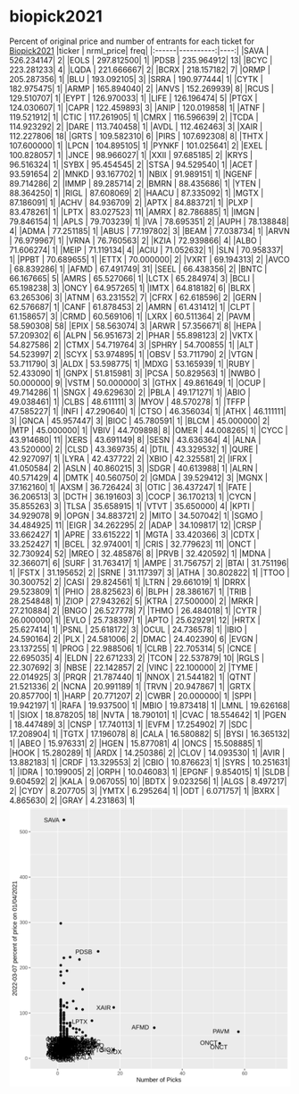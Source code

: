 # biopick2021
Percent of original price and number of entrants for each ticket for [Biopick2021](https://twitter.com/hashtag/Biopick2021)
|ticker | nrml_price| freq|
|:------|----------:|----:|
|SAVA   | 526.234147|    2|
|EOLS   | 297.812500|    1|
|PDSB   | 235.964912|   13|
|BCYC   | 223.281233|    4|
|LQDA   | 221.666667|    2|
|BCRX   | 218.157182|    7|
|ORMP   | 205.287356|    1|
|BLU    | 193.092105|    3|
|SRRA   | 190.977444|    1|
|CYTK   | 182.975475|    1|
|ARMP   | 165.894040|    2|
|ANVS   | 152.269939|    8|
|RCUS   | 129.510707|    1|
|EYPT   | 126.970033|    1|
|LIFE   | 126.196474|    5|
|PTGX   | 124.030607|    1|
|CAPR   | 122.459893|    3|
|ANIP   | 120.019858|    1|
|ATNF   | 119.521912|    1|
|CTIC   | 117.261905|    1|
|CMRX   | 116.596639|    2|
|TCDA   | 114.923292|    2|
|DARE   | 113.740458|    1|
|AVDL   | 112.462463|    3|
|XAIR   | 112.227806|   18|
|GRTS   | 109.582310|    6|
|PIRS   | 107.692308|    8|
|THTX   | 107.600000|    1|
|LPCN   | 104.895105|    1|
|PYNKF  | 101.025641|    2|
|EXEL   | 100.828057|    1|
|JNCE   |  98.966027|    1|
|XXII   |  97.685185|    2|
|KRYS   |  96.516324|    1|
|SYBX   |  95.454545|    2|
|STSA   |  94.529540|    1|
|ACET   |  93.591654|    2|
|MNKD   |  93.167702|    1|
|NBIX   |  91.989151|    1|
|NGENF  |  89.714286|    2|
|IMMP   |  89.285714|    2|
|BMRN   |  88.435686|    1|
|YTEN   |  88.364250|    1|
|RIGL   |  87.608069|    2|
|HAACU  |  87.335092|    1|
|MGTX   |  87.186091|    1|
|ACHV   |  84.936709|    2|
|APTX   |  84.883721|    1|
|PLXP   |  83.478261|    1|
|LPTX   |  83.027523|   11|
|AMRX   |  82.786885|    1|
|IMGN   |  79.846154|    1|
|APLS   |  79.703239|    1|
|IVA    |  78.695351|    2|
|AUPH   |  78.138848|    4|
|ADMA   |  77.251185|    1|
|ABUS   |  77.197802|    3|
|BEAM   |  77.038734|    1|
|ARVN   |  76.979967|    1|
|VRNA   |  76.760563|    2|
|KZIA   |  72.939866|    4|
|ALBO   |  71.606274|    1|
|MEIP   |  71.119134|    4|
|ACIU   |  71.052632|    1|
|SLN    |  70.958337|    1|
|PPBT   |  70.689655|    1|
|ETTX   |  70.000000|    2|
|VXRT   |  69.194313|    2|
|AVCO   |  68.839286|    1|
|AFMD   |  67.491749|   31|
|SEEL   |  66.438356|    2|
|BNTC   |  66.167665|    5|
|AMRS   |  65.527066|    1|
|LCTX   |  65.284974|    3|
|BCLI   |  65.198238|    3|
|ONCY   |  64.957265|    1|
|IMTX   |  64.818182|    6|
|BLRX   |  63.265306|    3|
|ATNM   |  63.231552|    7|
|CFRX   |  62.618596|    2|
|GERN   |  62.576687|    1|
|CANF   |  61.878453|    2|
|AMRN   |  61.431412|    1|
|CLPT   |  61.158657|    3|
|CRMD   |  60.569106|    1|
|LXRX   |  60.511364|    2|
|PAVM   |  58.590308|   58|
|EPIX   |  58.563074|    3|
|ARWR   |  57.356671|    8|
|HEPA   |  57.209302|    6|
|ALPN   |  56.951673|    2|
|PHAR   |  55.898123|    2|
|VKTX   |  54.827586|    2|
|CTMX   |  54.719764|    3|
|SPHRY  |  54.700855|    1|
|ALT    |  54.523997|    2|
|SCYX   |  53.974895|    1|
|OBSV   |  53.711790|    2|
|VTGN   |  53.711790|    3|
|ALDX   |  53.598775|    1|
|MDXG   |  53.165939|    1|
|RUBY   |  52.433090|    1|
|GNPX   |  51.815981|    3|
|PCSA   |  50.829563|    1|
|NWBO   |  50.000000|    9|
|VSTM   |  50.000000|    3|
|GTHX   |  49.861649|    1|
|OCUP   |  49.714286|    1|
|SNGX   |  49.629630|    2|
|PBLA   |  49.171271|    1|
|ABIO   |  49.038461|    1|
|CLBS   |  48.611111|    3|
|MYOV   |  48.570278|    1|
|TFFP   |  47.585227|    1|
|INFI   |  47.290640|    1|
|CTSO   |  46.356034|    1|
|ATHX   |  46.111111|    3|
|GNCA   |  45.957447|    3|
|BIOC   |  45.780591|    1|
|BLCM   |  45.000000|    2|
|MTP    |  45.000000|    1|
|VBIV   |  44.709898|    8|
|OMER   |  44.008265|    1|
|CYCC   |  43.914680|   11|
|XERS   |  43.691149|    8|
|SESN   |  43.636364|    4|
|ALNA   |  43.520000|    2|
|CLSD   |  43.369735|    4|
|DTIL   |  43.329532|    1|
|QURE   |  42.927097|    1|
|LYRA   |  42.437722|    2|
|XBIO   |  42.325581|    2|
|IFRX   |  41.050584|    2|
|ASLN   |  40.860215|    3|
|SDGR   |  40.613988|    1|
|ALRN   |  40.571429|    4|
|DMTK   |  40.560750|    2|
|GMDA   |  39.529412|    3|
|MGNX   |  37.162160|    1|
|AXSM   |  36.726424|    3|
|OTIC   |  36.437247|    1|
|FATE   |  36.206513|    3|
|DCTH   |  36.191603|    3|
|COCP   |  36.170213|    1|
|CYCN   |  35.855263|    3|
|TLSA   |  35.658915|    1|
|VTVT   |  35.650000|    4|
|KPTI   |  34.929078|    9|
|OPGN   |  34.883721|    2|
|MITO   |  34.507042|    1|
|SGMO   |  34.484925|   11|
|EIGR   |  34.262295|    2|
|ADAP   |  34.109817|   12|
|CRSP   |  33.662427|    1|
|APRE   |  33.615222|    1|
|MGTA   |  33.420366|    3|
|CDTX   |  33.252427|    1|
|BCEL   |  32.974001|    1|
|CRIS   |  32.779623|   11|
|ONCT   |  32.730924|   52|
|MREO   |  32.485876|    8|
|PRVB   |  32.420592|    1|
|MDNA   |  32.366071|    6|
|SURF   |  31.763417|    1|
|AMPE   |  31.756757|    2|
|BTAI   |  31.751196|    1|
|FSTX   |  31.195652|    2|
|SRNE   |  31.117397|    3|
|ATHA   |  30.802822|    1|
|TTOO   |  30.300752|    2|
|CASI   |  29.824561|    1|
|LTRN   |  29.661019|    1|
|DRRX   |  29.523809|    1|
|PHIO   |  28.825623|    6|
|BLPH   |  28.386167|    1|
|TRIB   |  28.254848|    1|
|ZIOP   |  27.943262|    5|
|KTRA   |  27.500000|    2|
|MRKR   |  27.210884|    2|
|BNGO   |  26.527778|    7|
|THMO   |  26.484018|    1|
|CYTR   |  26.000000|    1|
|EVLO   |  25.738397|    1|
|APTO   |  25.629291|   12|
|HRTX   |  25.627414|    1|
|PSNL   |  25.618172|    3|
|OCUL   |  24.736578|    1|
|IBIO   |  24.590164|    2|
|PLX    |  24.581006|    2|
|DMAC   |  24.402390|    6|
|EVGN   |  23.137255|    1|
|PROG   |  22.988506|    1|
|CLRB   |  22.705314|    5|
|CNCE   |  22.695035|    4|
|ELDN   |  22.671233|    2|
|TCON   |  22.537879|   10|
|RGLS   |  22.307692|    3|
|NBSE   |  22.142857|    2|
|VINC   |  22.100000|    2|
|TYME   |  22.014925|    3|
|PRQR   |  21.787440|    1|
|NNOX   |  21.544182|    1|
|QTNT   |  21.521336|    2|
|NCNA   |  20.991189|    1|
|TRVN   |  20.947867|    1|
|GRTX   |  20.857700|    1|
|HARP   |  20.771207|    2|
|CWBR   |  20.000000|    1|
|SPPI   |  19.942197|    1|
|RAFA   |  19.937500|    1|
|MBIO   |  19.873418|    1|
|LMNL   |  19.626168|    1|
|SIOX   |  18.878205|   18|
|NVTA   |  18.790101|    1|
|CVAC   |  18.554642|    1|
|PGEN   |  18.447489|    3|
|CNSP   |  17.740113|    1|
|EVFM   |  17.254902|    7|
|SDC    |  17.208904|    1|
|TGTX   |  17.196078|    8|
|CALA   |  16.580882|    5|
|BYSI   |  16.365132|    1|
|ABEO   |  15.976331|    2|
|HGEN   |  15.877081|    4|
|ONCS   |  15.508885|    1|
|HOOK   |  15.280289|    1|
|ARDX   |  14.250386|    2|
|CLOV   |  14.093530|    1|
|AVIR   |  13.882183|    1|
|CRDF   |  13.329553|    2|
|CBIO   |  10.876623|    1|
|SYRS   |  10.251631|    1|
|IDRA   |  10.199005|    2|
|ORPH   |  10.046083|    1|
|EPGNF  |   9.854015|    1|
|SLDB   |   9.604592|    2|
|KALA   |   9.067055|   10|
|BDTX   |   9.023256|    1|
|ALGS   |   8.497217|    2|
|CYDY   |   8.207705|    3|
|YMTX   |   6.295264|    1|
|ODT    |   6.071757|    1|
|BXRX   |   4.865630|    2|
|GRAY   |   4.231863|    1|
![retvspicks](biopicks.png?raw=true)
